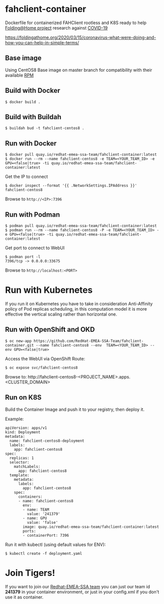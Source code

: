 # fahclient-container
Dockerfile for containerized FAHClient rootless and K8S ready to help [Folding@Home project](https://foldingathome.org/) research against [COVID-19](https://en.wikipedia.org/wiki/Coronavirus_disease_2019)

https://foldingathome.org/2020/03/15/coronavirus-what-were-doing-and-how-you-can-help-in-simple-terms/

## Base image

Using CentOS8 Base image on master branch for compatibility with their available [RPM](https://download.foldingathome.org/releases/public/release/fahclient/centos-6.7-64bit/v7.5/)


## Build with Docker

```
$ docker build .
```

## Build with Buildah

```
$ buildah bud -t fahclient-centos8 .
```

## Run with Docker

```
$ docker pull quay.io/redhat-emea-ssa-team/fahclient-container:latest
$ docker run --rm --name fahclient-centos8 -e TEAM=<YOUR_TEAM_ID> -e GPU=<false|true> -ti quay.io/redhat-emea-ssa-team/fahclient-container:latest
```
Get the IP to connect

```
$ docker inspect --format '{{ .NetworkSettings.IPAddress }}' fahclient-centos8
```

Browse to `http://<IP>:7396`

## Run with Podman

```
$ podman pull quay.io/redhat-emea-ssa-team/fahclient-container:latest
$ podman run --rm --name fahclient-centos8 -P -e TEAM=<YOUR_TEAM_ID> -e GPU=<false|true> -ti quay.io/redhat-emea-ssa-team/fahclient-container:latest
```
Get port to connect to WebUI
```
$ podman port -l
7396/tcp -> 0.0.0.0:33675
```
Browse to `http://localhost:<PORT>`

# Run with Kubernetes

If you run it on Kubernetes you have to take in consideration Anti-Affinity policy of Pod replicas scheduling, in this computation model it is more effective the vertical scaling rather than horizontal one.

## Run with OpenShift and OKD

```
$ oc new-app https://github.com/RedHat-EMEA-SSA-Team/fahclient-container.git --name fahclient-centos8 --env  TEAM=<YOUR_TEAM_ID> --env GPU=<false|true>
```
Access the WebUI via OpenShift Route:

```
$ oc expose svc/fahclient-centos8
```

Browse to: http://fahclient-centos8-<PROJECT_NAME>.apps.<CLUSTER_DOMAIN>


## Run on K8S

Build the Container Image and push it to your registry, then deploy it. 

Example:

```
apiVersion: apps/v1
kind: Deployment
metadata:
  name: fahclient-centos8-deployment
  labels:
    app: fahclient-centos8
spec:
  replicas: 1
  selector:
    matchLabels:
      app: fahclient-centos8
  template:
    metadata:
      labels:
        app: fahclient-centos8
    spec:
      containers:
      - name: fahclient-centos8
        env:
        - name: TEAM
          value: '241379'
        - name: GPU
          value: 'false'
        image: quay.io/redhat-emea-ssa-team/fahclient-container:latest
        ports:
        - containerPort: 7396
```

Run it with kubectl (using default values for ENV):
```
$ kubectl create -f deployment.yaml
```

# Join Tigers!

If you want to join our [Redhat-EMEA-SSA team](https://stats.foldingathome.org/team/241379) you can just our team id **241379** in your container environment, or just in your config.xml if you don't use it as container.


